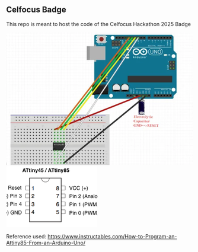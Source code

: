 ## Celfocus Badge

This repo is meant to host the code of the Celfocus Hackathon 2025 Badge

![arduino connector tiny](resources/arduino.connector.tiny.webp)
![tiny pins](resources/tiny.pins.webp)


Reference used: https://www.instructables.com/How-to-Program-an-Attiny85-From-an-Arduino-Uno/

